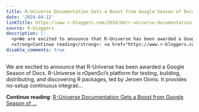 ```yaml
---
title: R-Universe Documentation Gets a Boost from Google Season of Docs
date: '2024-04-12'
linkTitle: https://www.r-bloggers.com/2024/04/r-universe-documentation-gets-a-boost-from-google-season-of-docs/
source: R-bloggers
description: |-
  <p>We are excited to announce that R-Universe has been awarded a Google Season of Docs. R-Universe is rOpenSci’s platform for testing, building, distributing, and discovering R packages, led by Jeroen Ooms. It provides no-setup continuous integrati...</p>
  <strong>Continue reading</strong>: <a href="https://www.r-bloggers.com/2024/04/r-universe-documentation-gets-a-boost-from-google-season-of-docs/">R-Universe Documentation Gets a Boost from Google Season of ...
disable_comments: true
---
```

<p>We are excited to announce that R-Universe has been awarded a Google Season of Docs. R-Universe is rOpenSci’s platform for testing, building, distributing, and discovering R packages, led by Jeroen Ooms. It provides no-setup continuous integrati...</p>
<strong>Continue reading</strong>: <a href="https://www.r-bloggers.com/2024/04/r-universe-documentation-gets-a-boost-from-google-season-of-docs/">R-Universe Documentation Gets a Boost from Google Season of ...